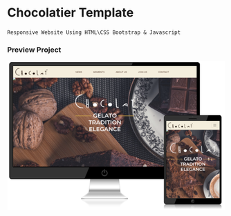 # Chocolatier Template


`Responsive Website Using HTML\CSS Bootstrap & Javascript `


### Preview Project

<img src="chocolatier.png" alt="Preview Project" />

